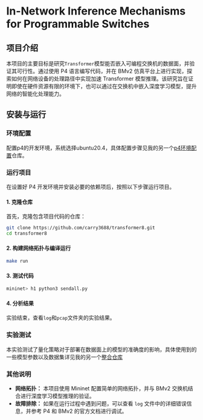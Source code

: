 # In-Network Inference Mechanisms for Programmable Switches
## 项目介绍

本项目的主要目标是研究`Transformer`模型能否嵌入可编程交换机的数据面，并验证其可行性。通过使用 P4 语言编写代码，并在 BMv2 仿真平台上进行实现，探索如何在网络设备的处理路径中实现加速 Transformer 模型推理。该研究旨在证明即使在硬件资源有限的环境下，也可以通过在交换机中嵌入深度学习模型，提升网络的智能化处理能力。

## 安装与运行
### 环境配置
配置p4的开发环境，系统选择ubuntu20.4，具体配置步骤见我的另一个[p4环境配置](https://github.com/carry3688/p4_environment/blob/main/README.md)仓库。

### 运行项目

在设置好 P4 开发环境并安装必要的依赖项后，按照以下步骤运行项目。

#### 1. 克隆仓库

首先，克隆包含项目代码的仓库：

```bash
git clone https://github.com/carry3688/transformer8.git
cd transformer8
```

#### 2. 构建网络拓扑与编译运行

```bash
make run
```


#### 3. 测试代码

```bash
mininet> h1 python3 sendall.py
```

#### 4. 分析结果

实验结束，查看`log`和`pcap`文件夹的实验结果。

### 实验测试
本实验测试了量化策略对于部署在数据面上的模型的准确度的影响，具体使用到的一些模型参数以及数据集详见我的另一个[整合仓库](https://github.com/carry3688/transformer8_integration)


### 其他说明

- **网络拓扑：** 本项目使用 Mininet 配置简单的网络拓扑，并与 BMv2 交换机结合进行深度学习模型推理的验证。
- **故障排除：** 如果在运行过程中遇到问题，可以查看 `log` 文件中的详细错误信息，并参考 P4 和 BMv2 的官方文档进行调试。
